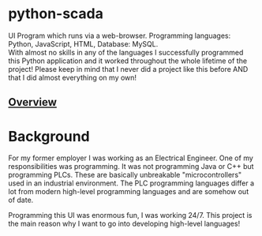 # python-scada

UI Program which runs via a web-browser. Programming languages: Python, JavaScript, HTML, Database: MySQL.<br>
With almost no skills in any of the languages I successfully programmed this Python application and it worked throughout the whole lifetime of the project!
Please keep in mind that I never did a project like this before AND that I did almost everything on my own!

## [Overview](files/architecture.pdf "Overview")

# Background

For my former employer I was working as an Electrical Engineer. One of my responsibilities was programming. It was not programming Java or C++ but programming PLCs. These are basically unbreakable "microcontrollers" used in an industrial environment. The PLC programming languages differ a lot from modern high-level programming languages and are somehow out of date.

Programming this UI was enormous fun, I was working 24/7. This project is the main reason why I want to go into developing high-level languages!
